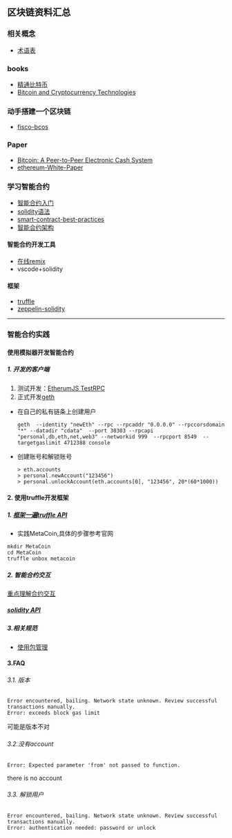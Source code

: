 ## 区块链资料汇总

### 相关概念
- [术语表](https://github.com/ethereum/wiki/blob/master/%5B%E4%B8%AD%E6%96%87%5D-%E4%BB%A5%E5%A4%AA%E5%9D%8A%E6%9C%AF%E8%AF%AD%E8%A1%A8.md) 

### books
- [精通比特币](https://github.com/bitcoinbook/bitcoinbook)
- [Bitcoin and Cryptocurrency Technologies](https://lopp.net/pdf/princeton_bitcoin_book.pdf)

### 动手搭建一个区块链
- [fisco-bcos](https://github.com/FISCO-BCOS)

### Paper
- [Bitcoin: A Peer-to-Peer Electronic Cash System](https://bitcoin.org/bitcoin.pdf)
- [ethereum-White-Paper](https://github.com/ethereum/wiki/wiki/White-Paper)

### 学习智能合约
- [智能合约入门](https://github.com/cristicmf/bcos-qucik-start-demo)
- [solidity语法](https://solidity.readthedocs.io/en/v0.4.20/)
- [smart-contract-best-practices](https://github.com/ConsenSys/smart-contract-best-practices)
- [智能合约架构](https://github.com/FISCO-BCOS/Wiki/tree/master/%E6%B5%85%E8%B0%88%E4%BB%A5%E5%A4%AA%E5%9D%8A%E6%99%BA%E8%83%BD%E5%90%88%E7%BA%A6%E7%9A%84%E8%AE%BE%E8%AE%A1%E6%A8%A1%E5%BC%8F%E4%B8%8E%E5%8D%87%E7%BA%A7%E6%96%B9%E6%B3%95%EF%BB%BF)

#### 智能合约开发工具
- [在线remix](https://remix.ethereum.org/#optimize=false&version=soljson-v0.4.21+commit.dfe3193c.js)
- vscode+solidity

#### 框架
- [truffle](https://github.com/trufflesuite/truffle)
- [zeppelin-solidity](https://github.com/OpenZeppelin/zeppelin-solidity)

---
### 智能合约实践
#### 使用模拟器开发智能合约
##### 1. 开发的客户端 
1. 测试开发：[EtherumJS TestRPC](https://github.com/trufflesuite/ganache-cli)
2. 正式开发[geth](https://github.com/ethereum/go-ethereum)

  - 在自己的私有链条上创建用户
    ```
    geth  --identity "newEth" --rpc --rpcaddr "0.0.0.0" --rpccorsdomain "*" --datadir "cdata"  --port 30303 --rpcapi "personal,db,eth,net,web3" --networkid 999  --rpcport 8549  --targetgaslimit 4712388 console
    ```
  - 创建账号和解锁账号
    ```
    > eth.accounts
    > personal.newAccount("123456")
    > personal.unlockAccount(eth.accounts[0], "123456", 20*(60*1000))
    ```

#### 2. 使用truffle开发框架 
##### 1. [框架一遍truffle API](http://truffleframework.com/)
- 实践MetaCoin,具体的步骤参考官网
```
mkdir MetaCoin
cd MetaCoin
truffle unbox metacoin
```

##### 2. 智能合约交互
[重点理解合约交互](http://truffleframework.com/docs/getting_started/contracts)
##### [solidity API](https://solidity.readthedocs.io/en/v0.4.20/)
##### 3.相关规范 
- [使用包管理](http://truffleframework.com/docs/getting_started/packages-npm)

#### 3.FAQ

###### 3.1. 版本
```
Error encountered, bailing. Network state unknown. Review successful transactions manually.
Error: exceeds block gas limit
```
可能是版本不对

###### 3.2.没有account
```
Error: Expected parameter 'from' not passed to function.
```
there is no account

###### 3.3. 解锁用户
```
Error encountered, bailing. Network state unknown. Review successful transactions manually.
Error: authentication needed: password or unlock
```
